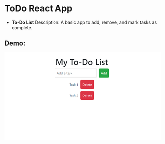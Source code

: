 # ToDo React App
*  **To-Do List** Description: A basic app to add, remove, and mark tasks as complete.

## Demo:
![Demo Image](https://github.com/atmuriarvind/ToDoAppReact/blob/main/Demo.PNG)

